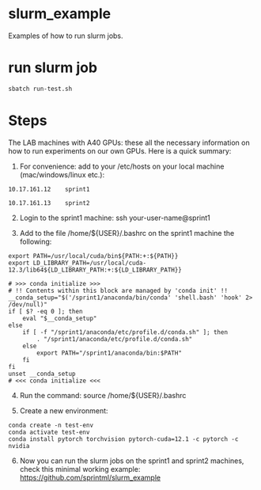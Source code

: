 # slurm_example
Examples of how to run slurm jobs.

# run slurm job

```bash
sbatch run-test.sh
```

# Steps

The LAB machines with A40 GPUs: these all the necessary information on how to run experiments on our own GPUs. Here is a quick summary:

1. For convenience: add to your /etc/hosts on your local machine (mac/windows/linux etc.):

```
10.17.161.12    sprint1

10.17.161.13    sprint2
```

2. Login to the sprint1 machine: ssh your-user-name@sprint1

3. Add to the file /home/${USER}/.bashrc on the  sprint1 machine the following:
```
export PATH=/usr/local/cuda/bin${PATH:+:${PATH}}
export LD_LIBRARY_PATH=/usr/local/cuda-12.3/lib64${LD_LIBRARY_PATH:+:${LD_LIBRARY_PATH}}

# >>> conda initialize >>>
# !! Contents within this block are managed by 'conda init' !!
__conda_setup="$('/sprint1/anaconda/bin/conda' 'shell.bash' 'hook' 2> /dev/null)"
if [ $? -eq 0 ]; then
	eval "$__conda_setup"
else
	if [ -f "/sprint1/anaconda/etc/profile.d/conda.sh" ]; then
    	. "/sprint1/anaconda/etc/profile.d/conda.sh"
	else
    	export PATH="/sprint1/anaconda/bin:$PATH"
	fi
fi
unset __conda_setup
# <<< conda initialize <<<
```

4. Run the command: source /home/${USER}/.bashrc

5. Create a new environment:
```
conda create -n test-env
conda activate test-env
conda install pytorch torchvision pytorch-cuda=12.1 -c pytorch -c nvidia
```
6. Now you can run the slurm jobs on the sprint1 and sprint2 machines, check this minimal working example: https://github.com/sprintml/slurm_example 
